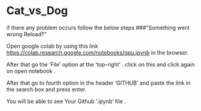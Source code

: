 # Cat_vs_Dog

if there any problem occurs follow the below steps ###"Something went wrong Reload?"

Open google colab by using this link https://colab.research.google.com/notebooks/gpu.ipynb in the browser.

After that go the ‘File’ option at the ‘top-right’ . click on this and click again on open notebook . 

After that go to fourth option in the header ‘GITHUB’ and paste the link in the search box and press enter. 

You will be able to see Your Github ‘.ipynb’ file .

